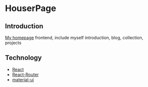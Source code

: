 # HouserPage

## Introduction

[My homepage](http://api.houserqu.com) frontend, include myself introduction, blog, collection, projects

## Technology

- [React](http://reactjs.cn/)
- [React-Router](https://reacttraining.com/react-router/)
- [material-ui](http://www.material-ui.com/)
